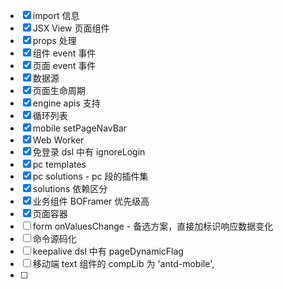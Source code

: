 - [x] import 信息
- [x] JSX View 页面组件
- [x] props 处理
- [x] 组件 event 事件
- [x] 页面 event 事件
- [x] 数据源
- [x] 页面生命周期
- [x] engine apis 支持
- [x] 循环列表
- [x] mobile setPageNavBar
- [x] Web Worker
- [x] 免登录 dsl 中有 ignoreLogin
- [x] pc templates
- [x] pc solutions - pc 段的插件集
- [x] solutions 依赖区分
- [x] 业务组件 BOFramer 优先级高
- [x] 页面容器
- [ ] form onValuesChange - 备选方案，直接加标识响应数据变化
- [ ] 命令源码化
- [ ] keepalive dsl 中有 pageDynamicFlag
- [ ] 移动端 text 组件的 compLib 为 'antd-mobile',
- [ ]

